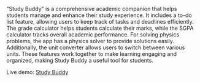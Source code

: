 "Study Buddy" is a comprehensive academic companion that helps
students manage and enhance their study experience. It includes a to-do
list feature, allowing users to keep track of tasks and deadlines efficiently.
The grade calculator helps students calculate their marks, while the SGPA
calculator tracks overall academic performance. For solving physics
problems, the app has a physics solver to provide solutions easily.
Additionally, the unit converter allows users to switch between various
units. These features work together to make learning engaging and
organized, making Study Buddy a useful tool for students.

Live demo: <a href="https://study-buddy-x.streamlit.app/"> Study Buddy </a>
